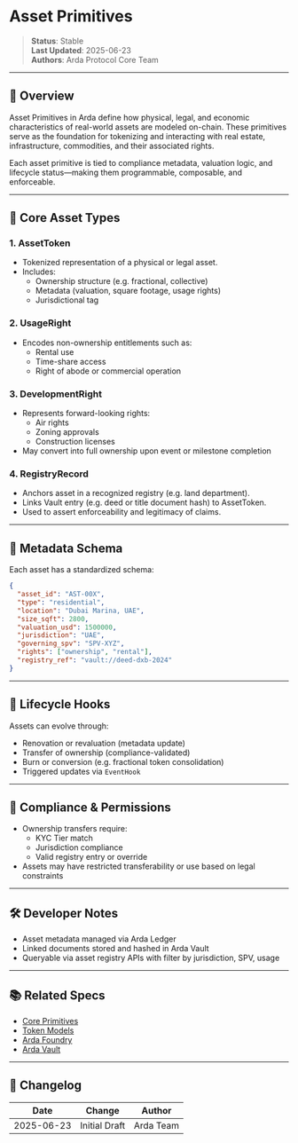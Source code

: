 # Asset Primitives

> **Status**: Stable  
> **Last Updated**: 2025-06-23  
> **Authors**: Arda Protocol Core Team

---

## 🧭 Overview

Asset Primitives in Arda define how physical, legal, and economic characteristics of real-world assets are modeled on-chain. These primitives serve as the foundation for tokenizing and interacting with real estate, infrastructure, commodities, and their associated rights.

Each asset primitive is tied to compliance metadata, valuation logic, and lifecycle status—making them programmable, composable, and enforceable.

---

## 🧱 Core Asset Types

### 1. **AssetToken**
- Tokenized representation of a physical or legal asset.
- Includes:
  - Ownership structure (e.g. fractional, collective)
  - Metadata (valuation, square footage, usage rights)
  - Jurisdictional tag

### 2. **UsageRight**
- Encodes non-ownership entitlements such as:
  - Rental use
  - Time-share access
  - Right of abode or commercial operation

### 3. **DevelopmentRight**
- Represents forward-looking rights:
  - Air rights
  - Zoning approvals
  - Construction licenses
- May convert into full ownership upon event or milestone completion

### 4. **RegistryRecord**
- Anchors asset in a recognized registry (e.g. land department).
- Links Vault entry (e.g. deed or title document hash) to AssetToken.
- Used to assert enforceability and legitimacy of claims.

---

## 🧬 Metadata Schema

Each asset has a standardized schema:

```json
{
  "asset_id": "AST-00X",
  "type": "residential",
  "location": "Dubai Marina, UAE",
  "size_sqft": 2800,
  "valuation_usd": 1500000,
  "jurisdiction": "UAE",
  "governing_spv": "SPV-XYZ",
  "rights": ["ownership", "rental"],
  "registry_ref": "vault://deed-dxb-2024"
}
```

---

## 🔁 Lifecycle Hooks

Assets can evolve through:

- Renovation or revaluation (metadata update)
- Transfer of ownership (compliance-validated)
- Burn or conversion (e.g. fractional token consolidation)
- Triggered updates via `EventHook`

---

## 🔐 Compliance & Permissions

- Ownership transfers require:
  - KYC Tier match
  - Jurisdiction compliance
  - Valid registry entry or override
- Assets may have restricted transferability or use based on legal constraints

---

## 🛠️ Developer Notes

- Asset metadata managed via Arda Ledger
- Linked documents stored and hashed in Arda Vault
- Queryable via asset registry APIs with filter by jurisdiction, SPV, usage

---

## 📚 Related Specs

- [Core Primitives](../protocol/core-primitives.md)
- [Token Models](../protocol/token-models.md)
- [Arda Foundry](../product/arda-foundry.md)
- [Arda Vault](../middleware/arda-vault.md)

---

## 🧭 Changelog

| Date       | Change           | Author       |
|------------|------------------|--------------|
| 2025-06-23 | Initial Draft    | Arda Team    |
